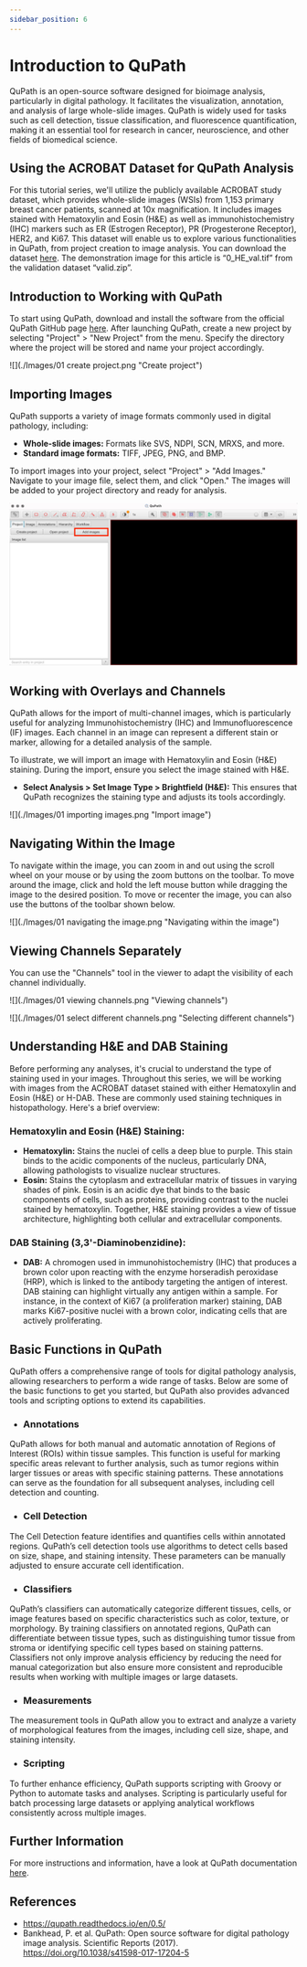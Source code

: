 ```yaml
---
sidebar_position: 6
---
```

# Introduction to QuPath

QuPath is an open-source software designed for bioimage analysis, particularly in digital pathology. It facilitates the visualization, annotation, and analysis of large whole-slide images. QuPath is widely used for tasks such as cell detection, tissue classification, and fluorescence quantification, making it an essential tool for research in cancer, neuroscience, and other fields of biomedical science.

## Using the ACROBAT Dataset for QuPath Analysis

For this tutorial series, we'll utilize the publicly available ACROBAT study dataset, which provides whole-slide images (WSIs) from 1,153 primary breast cancer patients, scanned at 10x magnification. It includes images stained with Hematoxylin and Eosin (H&E) as well as immunohistochemistry (IHC) markers such as ER (Estrogen Receptor), PR (Progesterone Receptor), HER2, and Ki67. This dataset will enable us to explore various functionalities in QuPath, from project creation to image analysis. You can download the dataset [here](https://snd.se/en/catalogue/dataset/2022-190-1). The demonstration image for this article is “0_HE_val.tif” from the validation dataset “valid.zip”.

## Introduction to Working with QuPath

To start using QuPath, download and install the software from the official QuPath GitHub page [here](https://github.com/qupath/qupath/releases/tag/v0.5.1). After launching QuPath, create a new project by selecting "Project" > "New Project" from the menu. Specify the directory where the project will be stored and name your project accordingly.

![](./Images/01 create project.png "Create project")

## Importing Images

QuPath supports a variety of image formats commonly used in digital pathology, including:
- **Whole-slide images:** Formats like SVS, NDPI, SCN, MRXS, and more.
- **Standard image formats:** TIFF, JPEG, PNG, and BMP.

To import images into your project, select "Project" > "Add Images." Navigate to your image file, select them, and click "Open." The images will be added to your project directory and ready for analysis.

![](./Images/qupath_01_add_images.png "Add images")

## Working with Overlays and Channels

QuPath allows for the import of multi-channel images, which is particularly useful for analyzing Immunohistochemistry (IHC) and Immunofluorescence (IF) images. Each channel in an image can represent a different stain or marker, allowing for a detailed analysis of the sample.

To illustrate, we will import an image with Hematoxylin and Eosin (H&E) staining. During the import, ensure you select the image stained with H&E.
- **Select Analysis > Set Image Type > Brightfield (H&E):** This ensures that QuPath recognizes the staining type and adjusts its tools accordingly.

![](./Images/01 importing images.png "Import image")

## Navigating Within the Image

To navigate within the image, you can zoom in and out using the scroll wheel on your mouse or by using the zoom buttons on the toolbar. To move around the image, click and hold the left mouse button while dragging the image to the desired position. To move or recenter the image, you can also use the buttons of the toolbar shown below.

![](./Images/01 navigating the image.png "Navigating within the image")

## Viewing Channels Separately
You can use the "Channels" tool in the viewer to adapt the visibility of each channel individually. 

![](./Images/01 viewing channels.png "Viewing channels")

![](./Images/01 select different channels.png "Selecting different channels")

## Understanding H&E and DAB Staining

Before performing any analyses, it's crucial to understand the type of staining used in your images. Throughout this series, we will be working with images from the ACROBAT dataset stained with either Hematoxylin and Eosin (H&E) or H-DAB. These are commonly used staining techniques in histopathology. Here's a brief overview:

### Hematoxylin and Eosin (H&E) Staining:
- **Hematoxylin:** Stains the nuclei of cells a deep blue to purple. This stain binds to the acidic components of the nucleus, particularly DNA, allowing pathologists to visualize nuclear structures.
- **Eosin:** Stains the cytoplasm and extracellular matrix of tissues in varying shades of pink. Eosin is an acidic dye that binds to the basic components of cells, such as proteins, providing contrast to the nuclei stained by hematoxylin. Together, H&E staining provides a view of tissue architecture, highlighting both cellular and extracellular components.

### DAB Staining (3,3'-Diaminobenzidine):
- **DAB:** A chromogen used in immunohistochemistry (IHC) that produces a brown color upon reacting with the enzyme horseradish peroxidase (HRP), which is linked to the antibody targeting the antigen of interest. DAB staining can highlight virtually any antigen within a sample. For instance, in the context of Ki67 (a proliferation marker) staining, DAB marks Ki67-positive nuclei with a brown color, indicating cells that are actively proliferating.

## Basic Functions in QuPath

QuPath offers a comprehensive range of tools for digital pathology analysis, allowing researchers to perform a wide range of tasks. Below are some of the basic functions to get you started, but QuPath also provides advanced tools and scripting options to extend its capabilities.

- ### Annotations
QuPath allows for both manual and automatic annotation of Regions of Interest (ROIs) within tissue samples. This function is useful for marking specific areas relevant to further analysis, such as tumor regions within larger tissues or areas with specific staining patterns. These annotations can serve as the foundation for all subsequent analyses, including cell detection and counting.

- ### Cell Detection
The Cell Detection feature identifies and quantifies cells within annotated regions. QuPath’s cell detection tools use algorithms to detect cells based on size, shape, and staining intensity. These parameters can be manually adjusted to ensure accurate cell identification.

- ### Classifiers
QuPath’s classifiers can automatically categorize different tissues, cells, or image features based on specific characteristics such as color, texture, or morphology. By training classifiers on annotated regions, QuPath can differentiate between tissue types, such as distinguishing tumor tissue from stroma or identifying specific cell types based on staining patterns. Classifiers not only improve analysis efficiency by reducing the need for manual categorization but also ensure more consistent and reproducible results when working with multiple images or large datasets.

- ### Measurements
The measurement tools in QuPath allow you to extract and analyze a variety of morphological features from the images, including cell size, shape, and staining intensity.

- ### Scripting
To further enhance efficiency, QuPath supports scripting with Groovy or Python to automate tasks and analyses. Scripting is particularly useful for batch processing large datasets or applying analytical workflows consistently across multiple images.

## Further Information

For more instructions and information, have a look at QuPath documentation [here](https://qupath.readthedocs.io/en/0.5/).

## References

- https://qupath.readthedocs.io/en/0.5/
- Bankhead, P. et al. QuPath: Open source software for digital pathology image analysis. Scientific Reports (2017). https://doi.org/10.1038/s41598-017-17204-5